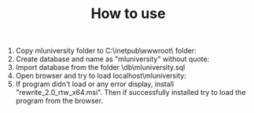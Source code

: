 <p align="center">
    <h1 align="center">How to use</h1>
    <br>
</p>

1. Copy mluniversity folder to C:\inetpub\wwwroot\ folder:
2. Create database and name as "mluniversity" without quote:
3. Import database from the folder \db\mluniversity.sql
4. Open browser and try to load localhost\mluniversity:
5. If program didn't load or any error display, install "rewrite_2.0_rtw_x64.msi". Then if successfully installed try to load the program from the browser.
